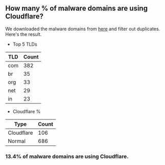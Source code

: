 ## How many % of malware domains are using Cloudflare?


We downloaded the malware domains from [here](https://urlhaus.abuse.ch) and filter out duplicates.
Here's the result.


[//]: # (start replacement)


- Top 5 TLDs

| TLD | Count |
| --- | --- |
| com | 382 |
| br | 35 |
| org | 33 |
| net | 29 |
| in | 23 |


- Cloudflare %

| Type | Count |
| --- | --- |
| Cloudflare | 106 |
| Normal | 686 |


### 13.4% of malware domains are using Cloudflare.